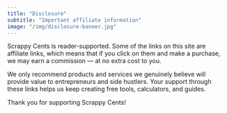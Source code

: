 ```yaml
---
title: "Disclosure"
subtitle: "Important affiliate information"
image: "/img/disclosure-banner.jpg"
---
```


Scrappy Cents is reader-supported. Some of the links on this site are affiliate links, which means that if you click on them and make a purchase, we may earn a commission — at no extra cost to you.

We only recommend products and services we genuinely believe will provide value to entrepreneurs and side hustlers. Your support through these links helps us keep creating free tools, calculators, and guides.

Thank you for supporting Scrappy Cents!